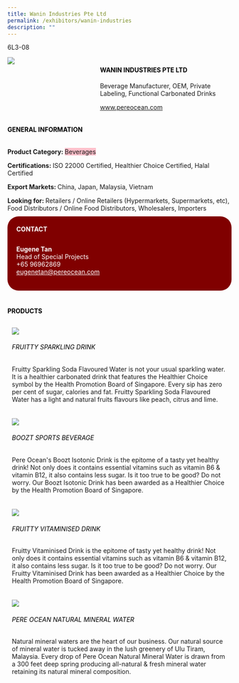 ```yaml
---
title: Wanin Industries Pte Ltd
permalink: /exhibitors/wanin-industries
description: ""
---
```

<head>
	<div class="flex-paragraph">
		<!--hi there! this is a comment and will provide you with instructional guides-->
		<!--insert booth number here!-->
		<p style="text-transform: uppercase">6L3-08</p></div>
			<div class="flex-container" style="display: flex; flex-wrap: wrap;">
				<!--insert DOWNLOAD link of company logo between the " marks!-->
			<div class="card sgds" style="flex: 1 1 40%; display: block;"><img src="https://drive.google.com/uc?id=1AXZ02dDWvIyKi0Hq0tJuYG3ggOVHUKaK&export=download"></div>
	<div class="card-sgds" style="flex: 1 1 58%; display: block; margin-left: 3px">
		<h4 style="text-transform: uppercase; color: black;"><!--insert the exhibitor's name between the <b> tags here--><b>Wanin Industries Pte Ltd</b></h4><!--insert the exhibitor's description between the <p> tags here-->
		<p>Beverage Manufacturer, OEM, Private Labeling, Functional Carbonated Drinks</p>
		<!--insert the exhibitor's website link, making sure there is "https:// www." present please. make sure the entire https link goes in between the " marks-->
		<p><a href="https://www.pereocean.com" target="_blank"><!--insert the www website link here (no need for https)-->www.pereocean.com</a></p>
	</div>
</div>
</head>

<body>
	<h4 style="text-transform: uppercase; color: black;"><b>General Information</b></h4>
		<div class="flex-container" style="display: flex; flex-wrap: wrap;">
			<div class="card sgds" style="flex: 1 1 65%; display: block; align-self: stretch">
			<div class="flex-paragraph">
			<p><b>Product Category: </b><span style=" background-color: pink; border-radius: 10 px;"><!--insert the exhibitor's pdt cat between the <p> tags here-->Beverages</span></p> 
				<p><b>Certifications: </b><!--insert all the exhibitor's certifications between the </b> and </p> here-->ISO 22000 Certified, Healthier Choice Certified, Halal Certified</p>
			<p><b>Export Markets: </b><!--insert all the exhibitor's export markets between the </b> and </p> here-->China, Japan, Malaysia, Vietnam</p>
			<p style="margin-bottom: 10px;"><b>Looking for: </b><!--insert all the exhibitor's potential business partners between the </b> and </p> here-->Retailers / Online Retailers (Hypermarkets, Supermarkets, etc), Food Distributors / Online Food Distributors, Wholesalers, Importers</p>
			</div>
		</div>
		<div class="card sgds" style="flex: 1 1 35%; padding: 10px; display: block; background-color: maroon; border-radius: 25px; align-self: center;">
		<h4 style="color: white; margin-top: 10px; margin-left: 10px;">CONTACT</h4>
		<div class="flex-paragraph">
			<!--replace with exhibitor's: -->
			<p style="padding: 10px; color: white;"><b><!-- POC name-->Eugene Tan</b><br><!-- designation-->Head of Special Projects<br><!--contact number-->+65 96962869<br><!-- for linking purposes, insert their email after "mailto:"...--><a href="mailto:eugenetan@pereocean.com" style="color: white;"><!--...and also include the display email before </a> here-->eugenetan@pereocean.com</a></p>
		</div>
			</div>
		</div>
	<br>
		<h4 style="text-transform: uppercase; color: black;"><b>products</b></h4>
<div style="display: flex; flex-wrap: wrap;">
  <div class="card sgds" style="flex: 1 1 47%; margin: 10px; display: block;"><!--insert the exhibitor's DOWNLOAD image for product between the " marks here-->
	<div class="flex-image" style="display: block;"><img src="https://drive.google.com/uc?id=1qksLm7eR2M_7-BZ1k8TYMqzF1a_lvMYe&export=download"></div>
	<div class="flex-paragraph">
		<h6 style="text-transform: uppercase; color: black;"><!--insert product name before </h6> and product description after <p>-->Fruitty Sparkling Drink</h6>
		<p>Fruitty Sparkling Soda Flavoured Water is not your usual sparkling water. It is a healthier carbonated drink that features the Healthier Choice symbol by the Health Promotion Board of Singapore. Every sip has zero per cent of sugar, calories and fat. Fruitty Sparkling Soda Flavoured Water has a light and natural fruits flavours like peach, citrus and lime.</p></div>
	</div>
		<div class="card sgds" style="flex: 1 1 47%; margin: 10px; display: block;">
		<div class="flex-image" style="display: block;"><img src="https://drive.google.com/uc?id=1ztp-tR19BxgbucfILbWgRMd54VTmCO8E&export=download"></div>
	<div class="flex-paragraph">
		<h6 style="text-transform: uppercase; color: black;">Boozt Sports Beverage</h6>
		<p>Pere Ocean's Boozt Isotonic Drink is the epitome of a tasty yet healthy drink! Not only does it contains essential vitamins such as vitamin B6 & vitamin B12, it also contains less sugar. Is it too true to be good? Do not worry. Our Boozt Isotonic Drink has been awarded as a Healthier Choice by the Health Promotion Board of Singapore.</p></div>
	</div>
		<div class="card sgds" style="flex: 1 1 47%; margin: 10px; display: block;">
		<div class="flex-image" style="display: block;"><img src="https://drive.google.com/uc?id=1rU0WoAvHjKcQiRJrBWKCVqDxFtNKAyya&export=download"></div>
	<div class="flex-paragraph">
		<h6 style="text-transform: uppercase; color: black;">FRUITTY VITAMINISED DRINK</h6>
		<p>Fruitty Vitaminised Drink is the epitome of tasty yet healthy drink! Not only does it contains essential vitamins such as vitamin B6 & vitamin B12, it also contains less sugar. Is it too true to be good? Do not worry. Our Fruitty Vitaminised Drink has been awarded as a Healthier Choice by the Health Promotion Board of Singapore.</p></div>
		</div>
		<div class="card sgds" style="flex: 1 1 47%; margin: 10px; display: block;">
		<div class="flex-image" style="display: block;"><img src="https://drive.google.com/uc?id=19C2kwpd84y5QeeZt5IUlBNC8kcdYfhFr&export=download"></div>
	<div class="flex-paragraph">
		<h6 style="text-transform: uppercase; color: black;">Pere Ocean Natural Mineral Water</h6>
		<p>Natural mineral waters are the heart of our business. Our natural source of mineral water is tucked away in the lush greenery of Ulu Tiram, Malaysia. Every drop of Pere Ocean Natural Mineral Water is drawn from a 300 feet deep spring producing all-natural & fresh mineral water retaining its natural mineral composition.</p></div>
	</div>
		</div>
	<!--don't delete these 2 tags. double check how the layout looks on the right too and lemme know if there are any problems! thank u so much for ur hardwork!-->
	</div>
</body>